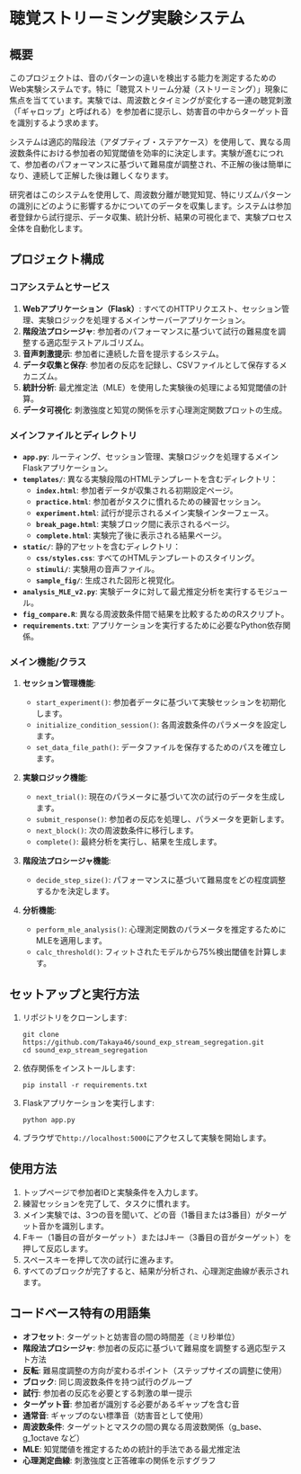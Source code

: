 # 聴覚ストリーミング実験システム

## 概要

このプロジェクトは、音のパターンの違いを検出する能力を測定するためのWeb実験システムです。特に「聴覚ストリーム分凝（ストリーミング）」現象に焦点を当てています。実験では、周波数とタイミングが変化する一連の聴覚刺激（「ギャロップ」と呼ばれる）を参加者に提示し、妨害音の中からターゲット音を識別するよう求めます。

システムは適応的階段法（アダプティブ・ステアケース）を使用して、異なる周波数条件における参加者の知覚閾値を効率的に決定します。実験が進むにつれて、参加者のパフォーマンスに基づいて難易度が調整され、不正解の後は簡単になり、連続して正解した後は難しくなります。

研究者はこのシステムを使用して、周波数分離が聴覚知覚、特にリズムパターンの識別にどのように影響するかについてのデータを収集します。システムは参加者登録から試行提示、データ収集、統計分析、結果の可視化まで、実験プロセス全体を自動化します。

## プロジェクト構成

### コアシステムとサービス

1. **Webアプリケーション（Flask）**: すべてのHTTPリクエスト、セッション管理、実験ロジックを処理するメインサーバーアプリケーション。
2. **階段法プロシージャ**: 参加者のパフォーマンスに基づいて試行の難易度を調整する適応型テストアルゴリズム。
3. **音声刺激提示**: 参加者に連続した音を提示するシステム。
4. **データ収集と保存**: 参加者の反応を記録し、CSVファイルとして保存するメカニズム。
5. **統計分析**: 最尤推定法（MLE）を使用した実験後の処理による知覚閾値の計算。
6. **データ可視化**: 刺激強度と知覚の関係を示す心理測定関数プロットの生成。

### メインファイルとディレクトリ

- **`app.py`**: ルーティング、セッション管理、実験ロジックを処理するメインFlaskアプリケーション。
- **`templates/`**: 異なる実験段階のHTMLテンプレートを含むディレクトリ：
  - **`index.html`**: 参加者データが収集される初期設定ページ。
  - **`practice.html`**: 参加者がタスクに慣れるための練習セッション。
  - **`experiment.html`**: 試行が提示されるメイン実験インターフェース。
  - **`break_page.html`**: 実験ブロック間に表示されるページ。
  - **`complete.html`**: 実験完了後に表示される結果ページ。
- **`static/`**: 静的アセットを含むディレクトリ：
  - **`css/styles.css`**: すべてのHTMLテンプレートのスタイリング。
  - **`stimuli/`**: 実験用の音声ファイル。
  - **`sample_fig/`**: 生成された図形と視覚化。
- **`analysis_MLE_v2.py`**: 実験データに対して最尤推定分析を実行するモジュール。
- **`fig_compare.R`**: 異なる周波数条件間で結果を比較するためのRスクリプト。
- **`requirements.txt`**: アプリケーションを実行するために必要なPython依存関係。

### メイン機能/クラス

1. **セッション管理機能**:
   - `start_experiment()`: 参加者データに基づいて実験セッションを初期化します。
   - `initialize_condition_session()`: 各周波数条件のパラメータを設定します。
   - `set_data_file_path()`: データファイルを保存するためのパスを確立します。

2. **実験ロジック機能**:
   - `next_trial()`: 現在のパラメータに基づいて次の試行のデータを生成します。
   - `submit_response()`: 参加者の反応を処理し、パラメータを更新します。
   - `next_block()`: 次の周波数条件に移行します。
   - `complete()`: 最終分析を実行し、結果を生成します。

3. **階段法プロシージャ機能**:
   - `decide_step_size()`: パフォーマンスに基づいて難易度をどの程度調整するかを決定します。

4. **分析機能**:
   - `perform_mle_analysis()`: 心理測定関数のパラメータを推定するためにMLEを適用します。
   - `calc_threshold()`: フィットされたモデルから75%検出閾値を計算します。

## セットアップと実行方法

1. リポジトリをクローンします:
   ```
   git clone https://github.com/Takaya46/sound_exp_stream_segregation.git
   cd sound_exp_stream_segregation
   ```

2. 依存関係をインストールします:
   ```
   pip install -r requirements.txt
   ```

3. Flaskアプリケーションを実行します:
   ```
   python app.py
   ```

4. ブラウザで`http://localhost:5000`にアクセスして実験を開始します。

## 使用方法

1. トップページで参加者IDと実験条件を入力します。
2. 練習セッションを完了して、タスクに慣れます。
3. メイン実験では、3つの音を聞いて、どの音（1番目または3番目）がターゲット音かを識別します。
4. Fキー（1番目の音がターゲット）またはJキー（3番目の音がターゲット）を押して反応します。
5. スペースキーを押して次の試行に進みます。
6. すべてのブロックが完了すると、結果が分析され、心理測定曲線が表示されます。

## コードベース特有の用語集

- **オフセット**: ターゲットと妨害音の間の時間差（ミリ秒単位）
- **階段法プロシージャ**: 参加者の反応に基づいて難易度を調整する適応型テスト方法
- **反転**: 難易度調整の方向が変わるポイント（ステップサイズの調整に使用）
- **ブロック**: 同じ周波数条件を持つ試行のグループ
- **試行**: 参加者の反応を必要とする刺激の単一提示
- **ターゲット音**: 参加者が識別する必要があるギャップを含む音
- **通常音**: ギャップのない標準音（妨害音として使用）
- **周波数条件**: ターゲットとマスクの間の異なる周波数関係（g_base、g_1octave など）
- **MLE**: 知覚閾値を推定するための統計的手法である最尤推定法
- **心理測定曲線**: 刺激強度と正答確率の関係を示すグラフ